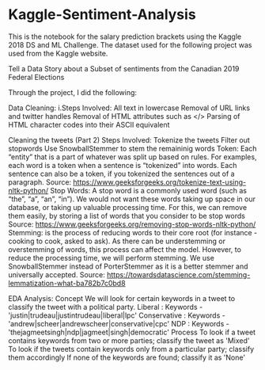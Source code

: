 # Kaggle-Sentiment-Analysis

This is the notebook for the salary prediction brackets using the Kaggle 2018 DS and ML Challenge. The dataset used for the following project was used from the Kaggle website.

Tell a Data Story about a Subset of sentiments from the Canadian 2019 Federal Elections

Through the project, I did the following:

Data Cleaning: i.Steps Involved:
All text in lowercase
Removal of URL links and twitter handles
Removal of HTML attributes such as </>
Parsing of HTML character codes into their ASCII equivalent

Cleaning the tweets (Part 2)
Steps Involved:
Tokenize the tweets
Filter out stopwords
Use SnowballStemmer to stem the remaininig words
Token: Each “entity” that is a part of whatever was split up based on rules. For examples, each word is a token when a sentence is “tokenized” into words. Each sentence can also be a token, if you tokenized the sentences out of a paragraph.
Source: https://www.geeksforgeeks.org/tokenize-text-using-nltk-python/
Stop Words: A stop word is a commonly used word (such as “the”, “a”, “an”, “in”). We would not want these words taking up space in our database, or taking up valuable processing time. For this, we can remove them easily, by storing a list of words that you consider to be stop words
Source: https://www.geeksforgeeks.org/removing-stop-words-nltk-python/
Stemming: is the process of reducing words to their core root (for instance - cooking to cook, asked to ask). As there can be understemming or overstemming of words, this process can affect the model. However, to reduce the processing time, we will perform stemming. We use SnowballStemmer instead of PorterStemmer as it is a better stemmer and universally accepted.
Source: https://towardsdatascience.com/stemming-lemmatization-what-ba782b7c0bd8

EDA Analysis:
Concept
We will look for certain keywords in a tweet to classify the tweet with a political party.
Liberal : Keywords - 'justin|trudeau|justintrudeau|liberal|lpc'
Conservative : Keywords - 'andrew|scheer|andrewscheer|conservative|cpc'
NDP : Keywords - 'thejagmeetsingh|ndp|jagmeet|singh|democratic'
Process
To look if a tweet contains keywords from two or more parties; classify the tweet as 'Mixed'
To look if the tweets contain keywords only from a particular party; classify them accordingly
If none of the keywords are found; classify it as 'None'
